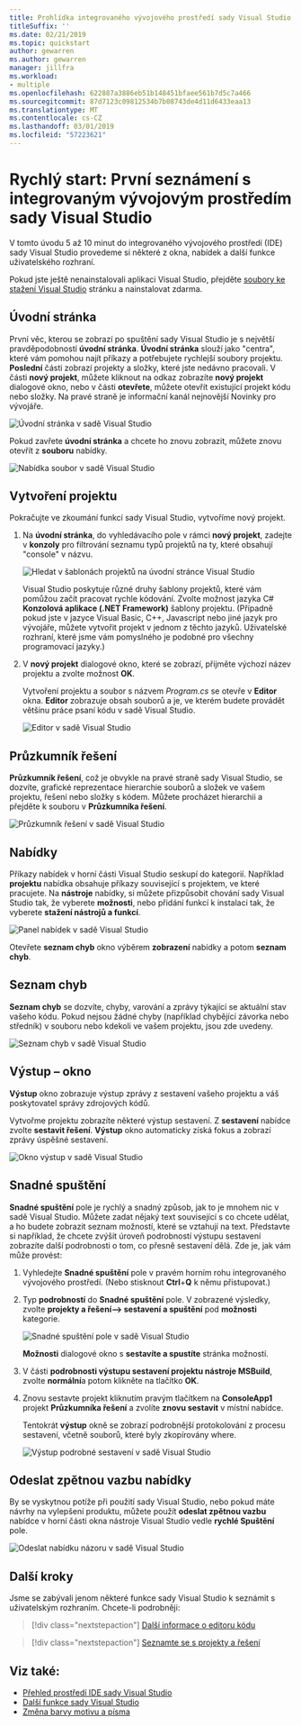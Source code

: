 ```yaml
---
title: Prohlídka integrovaného vývojového prostředí sady Visual Studio
titleSuffix: ''
ms.date: 02/21/2019
ms.topic: quickstart
author: gewarren
ms.author: gewarren
manager: jillfra
ms.workload:
- multiple
ms.openlocfilehash: 622887a3886eb51b148451bfaee561b7d5c7a466
ms.sourcegitcommit: 87d7123c09812534b7b08743de4d11d6433eaa13
ms.translationtype: MT
ms.contentlocale: cs-CZ
ms.lasthandoff: 03/01/2019
ms.locfileid: "57223621"
---
```

# <a name="quickstart-first-look-at-the-visual-studio-ide"></a>Rychlý start: První seznámení s integrovaným vývojovým prostředím sady Visual Studio

V tomto úvodu 5 až 10 minut do integrovaného vývojového prostředí (IDE) sady Visual Studio provedeme si některé z okna, nabídek a další funkce uživatelského rozhraní.

Pokud jste ještě nenainstalovali aplikaci Visual Studio, přejděte [soubory ke stažení Visual Studio](https://visualstudio.microsoft.com/downloads/?utm_medium=microsoft&utm_source=docs.microsoft.com&utm_campaign=inline+link&utm_content=download+vs2017) stránku a nainstalovat zdarma.

## <a name="start-page"></a>Úvodní stránka

První věc, kterou se zobrazí po spuštění sady Visual Studio je s největší pravděpodobností **úvodní stránka**. **Úvodní stránka** slouží jako "centra", které vám pomohou najít příkazy a potřebujete rychlejší soubory projektu. **Poslední** části zobrazí projekty a složky, které jste nedávno pracovali. V části **nový projekt**, můžete kliknout na odkaz zobrazíte **nový projekt** dialogové okno, nebo v části **otevřete**, můžete otevřít existující projekt kódu nebo složky. Na pravé straně je informační kanál nejnovější Novinky pro vývojáře.

![Úvodní stránka v sadě Visual Studio](media/start-page.png)

Pokud zavřete **úvodní stránka** a chcete ho znovu zobrazit, můžete znovu otevřít z **souboru** nabídky.

![Nabídka soubor v sadě Visual Studio](media/quickstart-IDE-file-menu-large.png)

## <a name="create-a-project"></a>Vytvoření projektu

Pokračujte ve zkoumání funkcí sady Visual Studio, vytvoříme nový projekt.

1. Na **úvodní stránka**, do vyhledávacího pole v rámci **nový projekt**, zadejte v **konzoly** pro filtrování seznamu typů projektů na ty, které obsahují "console" v názvu.

   ![Hledat v šablonách projektů na úvodní stránce Visual Studio](media/start-page-search-templates.png)

   Visual Studio poskytuje různé druhy šablony projektů, které vám pomůžou začít pracovat rychle kódování. Zvolte možnost jazyka C# **Konzolová aplikace (.NET Framework)** šablony projektu. (Případně pokud jste v jazyce Visual Basic, C++, Javascript nebo jiné jazyk pro vývojáře, můžete vytvořit projekt v jednom z těchto jazyků. Uživatelské rozhraní, které jsme vám pomyslného je podobné pro všechny programovací jazyky.)

1. V **nový projekt** dialogové okno, které se zobrazí, přijměte výchozí název projektu a zvolte možnost **OK**.

   Vytvoření projektu a soubor s názvem *Program.cs* se otevře v **Editor** okna. **Editor** zobrazuje obsah souborů a je, ve kterém budete provádět většinu práce psaní kódu v sadě Visual Studio.

   ![Editor v sadě Visual Studio](media/editor.png)

## <a name="solution-explorer"></a>Průzkumník řešení

**Průzkumník řešení**, což je obvykle na pravé straně sady Visual Studio, se dozvíte, grafické reprezentace hierarchie souborů a složek ve vašem projektu, řešení nebo složky s kódem. Můžete procházet hierarchii a přejděte k souboru v **Průzkumníka řešení**.

![Průzkumník řešení v sadě Visual Studio](media/quickstart-IDE-solution-explorer.png)

## <a name="menus"></a>Nabídky

Příkazy nabídek v horní části Visual Studio seskupí do kategorií. Například **projektu** nabídka obsahuje příkazy související s projektem, ve které pracujete. Na **nástroje** nabídky, si můžete přizpůsobit chování sady Visual Studio tak, že vyberete **možnosti**, nebo přidání funkcí k instalaci tak, že vyberete **stažení nástrojů a funkcí**.

![Panel nabídek v sadě Visual Studio](media/quickstart-IDE-menu-bar.png)

Otevřete **seznam chyb** okno výběrem **zobrazení** nabídky a potom **seznam chyb**.

## <a name="error-list"></a>Seznam chyb

**Seznam chyb** se dozvíte, chyby, varování a zprávy týkající se aktuální stav vašeho kódu. Pokud nejsou žádné chyby (například chybějící závorka nebo středník) v souboru nebo kdekoli ve vašem projektu, jsou zde uvedeny.

![Seznam chyb v sadě Visual Studio](media/quickstart-IDE-error-list.png)

## <a name="output-window"></a>Výstup – okno

**Výstup** okno zobrazuje výstup zprávy z sestavení vašeho projektu a váš poskytovatel správy zdrojových kódů.

Vytvořme projektu zobrazíte některé výstup sestavení. Z **sestavení** nabídce zvolte **sestavit řešení**. **Výstup** okno automaticky získá fokus a zobrazí zprávy úspěšné sestavení.

![Okno výstup v sadě Visual Studio](media/build-output-minimal.png)

## <a name="quick-launch"></a>Snadné spuštění

**Snadné spuštění** pole je rychlý a snadný způsob, jak to je mnohem nic v sadě Visual Studio. Můžete zadat nějaký text související s co chcete udělat, a ho budete zobrazit seznam možností, které se vztahují na text. Představte si například, že chcete zvýšit úroveň podrobností výstupu sestavení zobrazíte další podrobnosti o tom, co přesně sestavení dělá. Zde je, jak vám může provést:

1. Vyhledejte **Snadné spuštění** pole v pravém horním rohu integrovaného vývojového prostředí. (Nebo stisknout **Ctrl**+**Q** k němu přistupovat.)

1. Typ **podrobností** do **Snadné spuštění** pole. V zobrazené výsledky, zvolte **projekty a řešení--> sestavení a spuštění** pod **možnosti** kategorie.

   ![Snadné spuštění pole v sadě Visual Studio](media/quickstart-IDE-quick-launch.png)

   **Možnosti** dialogové okno s **sestavíte a spustíte** stránka možností.

1. V části **podrobnosti výstupu sestavení projektu nástroje MSBuild**, zvolte **normální**a potom klikněte na tlačítko **OK**.

1. Znovu sestavte projekt kliknutím pravým tlačítkem na **ConsoleApp1** projekt **Průzkumníka řešení** a zvolíte **znovu sestavit** v místní nabídce.

   Tentokrát **výstup** okně se zobrazí podrobnější protokolování z procesu sestavení, včetně souborů, které byly zkopírovány where.

   ![Výstup podrobné sestavení v sadě Visual Studio](media/build-output-verbose.png)

## <a name="send-feedback-menu"></a>Odeslat zpětnou vazbu nabídky

By se vyskytnou potíže při použití sady Visual Studio, nebo pokud máte návrhy na vylepšení produktu, můžete použít **odeslat zpětnou vazbu** nabídce v horní části okna nástroje Visual Studio vedle **rychlé Spuštění** pole.

![Odeslat nabídku názoru v sadě Visual Studio](media/quickstart-IDE-send-feedback.png)

## <a name="next-steps"></a>Další kroky

Jsme se zabývali jenom některé funkce sady Visual Studio k seznámit s uživatelským rozhraním. Chcete-li podrobněji:

> [!div class="nextstepaction"]
> [Další informace o editoru kódu](../get-started/tutorial-editor.md)

> [!div class="nextstepaction"]
> [Seznamte se s projekty a řešení](../get-started/tutorial-projects-solutions.md)

## <a name="see-also"></a>Viz také:

- [Přehled prostředí IDE sady Visual Studio](../get-started/visual-studio-ide.md)
- [Další funkce sady Visual Studio](../ide/advanced-feature-overview.md)
- [Změna barvy motivu a písma](../ide/quickstart-personalize-the-ide.md)
